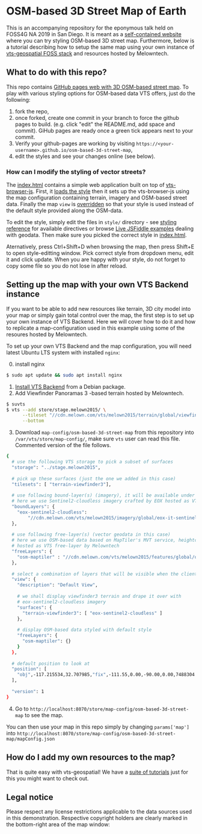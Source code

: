 # OSM-based 3D Street Map of Earth

This is an accompanying repository for the eponymous talk held on FOSS4G NA 2019 in San Diego. 
It is meant as a [self-contained website](https://ladislavhorky.github.io/osm-based-3d-street-map/) where you can try styling OSM-based 3D street map. Furthermore, below is
a tutorial describing how to setup the same map using your own instance of
[vts-geospatial FOSS stack](https://www.melown.com/products/vts/) and resources hosted by Melowntech.

## What to do with this repo?

This repo contains [GitHub pages web with 3D OSM-based street map](//ladislavhorky.github.io/osm-based-3d-street-map).
To play with various styling options for OSM-based data VTS offers, just do the following: 
  1. fork the repo,
  2. once forked, create one commit in your branch to force the github pages to build. 
  (e.g. click "edit" the README.md, add space and commit). GiHub pages are ready once a green tick appears next to your commit.
  3. Verify your github-pages are working by visiting `https://<your-username>.github.io/osm-based-3d-street-map`,
  4. edit the styles and see your changes online (see below).
  
### How can I modify the styling of vector streets?

The [index.html](index.html) contains a simple web application built on top of [vts-browser-js](//github.com/melowntech/vts-browser-js).
First, it [loads the style](index.html#L9) then it sets up the vts-browser-js using the map
configuration containing terrain, imagery and OSM-based street data. 
Finally the map `view` is [overridden](index.html#L48) so that your style is used instead of the default style provided along the OSM-data.

To edit the style, simply edit the files in `style/` directory - see 
[styling reference](//github.com/melowntech/vts-browser-js/wiki/VTS-Geodata-Format#geo-layer-styles-structure)
for available directives or browse [Live JSFiddle examples](//github.com/melowntech/vts-browser-js/wiki/Examples#geodata---basic) dealing with geodata. Then make sure you picked the correct style in [index.html](index.html#L48).

Aternatively, press Ctrl+Shift+D when browsing the map, then press Shift+E to open style-editting window. Pick correct style from dropdown menu, edit it and click update. When you are happy with your style, do not forget to copy some file so you do not lose in after reload.

## Setting up the map with your own VTS Backend instance

If you want to be able to add new resources like terrain, 3D city model into your map or simply gain total control over the map, the first step is to set up your own instance of VTS Backend. Here we will cover how to do it and how to replicate a map-configuration used in this example using some of the resoures hosted by Melowntech.
 
To set up your own VTS Backend and the map configuration, you will need latest Ubuntu LTS system with installed `nginx`:
  
  0. install nginx
  ```bash
  $ sudo apt update && sudo apt install nginx
  ```
  1. [Install VTS Backend](http://vtsdocs.melown.com/en/latest/tutorials/vtsbackend.html) from a Debian package.
  2. Add Viewfinder Panoramas 3 -based terrain hosted by Melowntech.
  ```bash
  $ suvts
  $ vts --add store/stage.melown2015/ \
        --tileset "//cdn.melown.com/vts/melown2015/terrain/global/viewfinder3/" \
        --bottom
  ```
  3. Download `map-config/osm-based-3d-street-map` from this repository into `/var/vts/store/map-config/`, make sure `vts` user can read this file.
     Commented version of the file follows.
  ```bash
  {
    # use the following VTS storage to pick a subset of surfaces
    "storage": "../stage.melown2015",
        
    # pick up these surfaces (just the one we added in this case)
    "tilesets": [ "terrain-viewfinder3"],
        
    # use following bound-layer(s) (imagery), it will be available under eox-sentinel2-cloudless name
    # here we use Sentinel2-cloudless imagery crafted by EOX hosted as VTS bound-layer by Melowntech
    "boundLayers": {
      "eox-sentinel2-cloudless": 
          "//cdn.melown.com/vts/melown2015/imagery/global/eox-it-sentinel2-cloudless/boundlayer.json"
    },
        
    # use following free-layer(s) (vector geodata in this case)
    # here we use OSM-based data based on MapTiler's MVT service, heightcoded by vts-mapproxy, 
    # hosted as VTS free-layer by Melowntech
    "freeLayers": {
      "osm-maptiler" : "//cdn.melown.com/vts/melown2015/features/global/osm-maptiler/freelayer.json"
    },
        
    # select a combination of layers that will be visible when the client loads the map-configuration
    "view": {
      "description": "Default View",
                
      # we shall display viewfinder3 terrain and drape it over with 
      # eox-sentinel2-cloudless imagery
      "surfaces": {
        "terrain-viewfinder3": [ "eox-sentinel2-cloudless" ]
      },
                
      # display OSM-based data styled with default style
      "freeLayers": {
        "osm-maptiler": {}
      }
    },
        
    # default position to look at
    "position": [
      "obj",-117.215534,32.707985,"fix",-111.55,0.00,-90.00,0.00,7488304.21,45.00
    ],
        
    "version": 1
  }
  ```
  4. Go to `http://localhost:8070/store/map-config/osm-based-3d-street-map` to see the map.
  
You can then use your map in this repo simply by changing `params['map']` into `http://localhost:8070/store/map-config/osm-based-3d-street-map/mapConfig.json`

## How do I add my own resources to the map?

That is quite easy with vts-geospatial! We have a [suite of tutorials](http://vtsdocs.melown.com/en/latest/tutorials/index.html) just for this
you might want to check out.

## Legal notice

Please respect any license restrictions applicable to the data sources used
in this demonstration. Respective copyright holders are clearly marked in the
bottom-right area of the map window:
  
